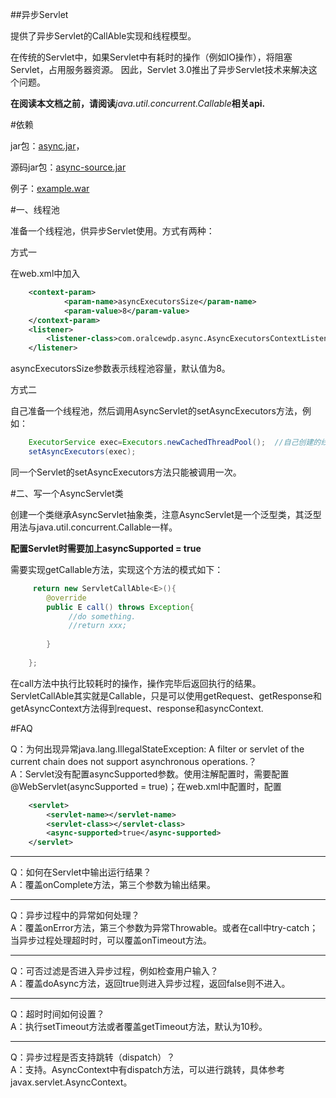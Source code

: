 ##异步Servlet

提供了异步Servlet的CallAble实现和线程模型。  

在传统的Servlet中，如果Servlet中有耗时的操作（例如IO操作），将阻塞Servlet，占用服务器资源。
因此，Servlet 3.0推出了异步Servlet技术来解决这个问题。  

**在阅读本文档之前，请阅读**_java.util.concurrent.Callable_**相关api.**

#依赖

jar包：[async.jar](https://github.com/xcr1234/async/raw/master/dist/async.jar)，

源码jar包：[async-source.jar](https://github.com/xcr1234/async/raw/master/dist/async-source.jar)

例子：[example.war](https://github.com/xcr1234/async/raw/master/dist/example.war)


#一、线程池

准备一个线程池，供异步Servlet使用。方式有两种：  

方式一

在web.xml中加入  

```xml
    <context-param>
            <param-name>asyncExecutorsSize</param-name>
            <param-value>8</param-value>
    </context-param>
    <listener>
        <listener-class>com.oralcewdp.async.AsyncExecutorsContextListener</listener-class>
    </listener>
```

asyncExecutorsSize参数表示线程池容量，默认值为8。

方式二

自己准备一个线程池，然后调用AsyncServlet的setAsyncExecutors方法，例如：

```java
    ExecutorService exec=Executors.newCachedThreadPool();  //自己创建的线程池
    setAsyncExecutors(exec);
```

同一个Servlet的setAsyncExecutors方法只能被调用一次。

#二、写一个AsyncServlet类

创建一个类继承AsyncServlet抽象类，注意AsyncServlet是一个泛型类，其泛型用法与java.util.concurrent.Callable一样。

**配置Servlet时需要加上asyncSupported = true**

需要实现getCallable方法，实现这个方法的模式如下：

```java
     return new ServletCallAble<E>(){
        @override
        public E call() throws Exception{
             //do something.
             //return xxx;
             
        }
     
    };

```

在call方法中执行比较耗时的操作，操作完毕后返回执行的结果。
ServletCallAble其实就是Callable，只是可以使用getRequest、getResponse和getAsyncContext方法得到request、response和asyncContext.


#FAQ

Q：为何出现异常java.lang.IllegalStateException: A filter or servlet of the current chain does not support asynchronous operations.？  
A：Servlet没有配置asyncSupported参数。使用注解配置时，需要配置@WebServlet(asyncSupported = true)；在web.xml中配置时，配置  
```xml
    <servlet>
        <servlet-name></servlet-name>
        <servlet-class></servlet-class>
        <async-supported>true</async-supported>
    </servlet>
```

- - -
Q：如何在Servlet中输出运行结果？  
A：覆盖onComplete方法，第三个参数为输出结果。
- - -
Q：异步过程中的异常如何处理？  
A：覆盖onError方法，第三个参数为异常Throwable。或者在call中try-catch；当异步过程处理超时时，可以覆盖onTimeout方法。
- - -
Q：可否过滤是否进入异步过程，例如检查用户输入？  
A：覆盖doAsync方法，返回true则进入异步过程，返回false则不进入。
- - -
Q：超时时间如何设置？  
A：执行setTimeout方法或者覆盖getTimeout方法，默认为10秒。
- - -
Q：异步过程是否支持跳转（dispatch）？  
A：支持。AsyncContext中有dispatch方法，可以进行跳转，具体参考javax.servlet.AsyncContext。